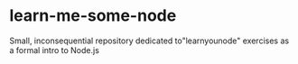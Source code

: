 # learn-me-some-node
Small, inconsequential repository dedicated to"learnyounode" exercises as a formal intro to Node.js
